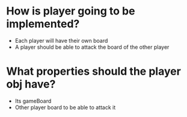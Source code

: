 # How is player going to be implemented?
- Each player will have their own board
- A player should be able to attack the board of the other player

# What properties should the player obj have?
- Its gameBoard
- Other player board to be able to attack it

